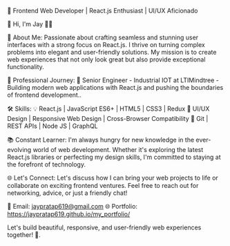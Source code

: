 🚀 Frontend Web Developer | React.js Enthusiast | UI/UX Aficionado

👋 Hi, I'm Jay 👨‍💻

🌟 About Me:
Passionate about crafting seamless and stunning user interfaces with a strong focus on React.js. I thrive on turning complex problems into elegant and user-friendly solutions. My mission is to create web experiences that not only look great but also provide exceptional functionality.

💼 Professional Journey:
🔹 Senior Engineer - Industrial IOT at LTIMindtree - Building modern web applications with React.js and pushing the boundaries of frontend development..

🛠️ Skills:
💡 React.js | JavaScript ES6+ | HTML5 | CSS3 | Redux 
🎨 UI/UX Design | Responsive Web Design | Cross-Browser Compatibility
🧰 Git | REST APIs | Node JS | GraphQL

📚 Constant Learner:
I'm always hungry for new knowledge in the ever-evolving world of web development. Whether it's exploring the latest React.js libraries or perfecting my design skills, I'm committed to staying at the forefront of technology.

🌐 Let's Connect:
Let's discuss how I can bring your web projects to life or collaborate on exciting frontend ventures. Feel free to reach out for networking, advice, or just a friendly chat!

📧 Email: jaypratap619@gmail.com
🌐 Portfolio: https://jaypratap619.github.io/my_portfolio/

Let's build beautiful, responsive, and user-friendly web experiences together! 🚀.
